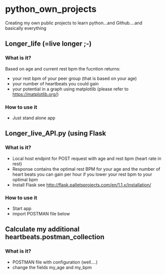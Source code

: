 # python_own_projects
Creating my own public projects to learn python...and Github....and basically everything

## Longer_life  (=live longer ;-)
### What is it?
Based on age and current rest bpm the fucntion returns:
- your rest bpm of your peer group (that is based on your age)
- your number of heartbeats you could gain
- your potential in a graph using matplotlib (please refer to https://matplotlib.org/)
### How to use it
- Just stand alone app 




## Longer_live_API.py (using Flask
### What is it?
- Local host endpint for POST request with age and rest bpm (heart rate in rest)
- Response contains the optimal  rest BPM for your age and the number of heart beats you can gain per hour if you lower your rest bpm to your optimal bpm
- Install Flask see http://flask.palletsprojects.com/en/1.1.x/installation/
### How to use it
- Start app 
- import POSTMAN file below


## Calculate my additional heartbeats.postman_collection
### What is it?
- POSTMAN file with configuration (well....)
- change the fields my_age and my_bpm
